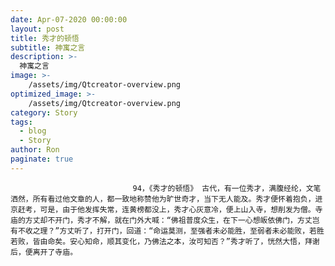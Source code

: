 ```yaml
---
date: Apr-07-2020 00:00:00
layout: post
title: 秀才的顿悟
subtitle: 神寓之言
description: >-
  神寓之言
image: >-
    /assets/img/Qtcreator-overview.png
optimized_image: >-
    /assets/img/Qtcreator-overview.png
category: Story
tags:
  - blog
  - Story
author: Ron
paginate: true
---
```


							　　94，《秀才的顿悟》 古代，有一位秀才，满腹经纶，文笔洒然，所有看过他文章的人，都一致地称赞他为旷世奇才，当下无人能及。秀才便怀着抱负，进京赶考，可是，由于他发挥失常，连黄榜都没上，秀才心灰意冷，便上山入寺，想削发为僧。寺庙的方丈却不开门，秀才不解，就在门外大喊：“佛祖普度众生，在下一心想皈依佛门，方丈岂有不收之理？”方丈听了，打开门，回道：“命运莫测，至强者未必能胜，至弱者未必能败，若胜若败，皆由命矣。安心知命，顺其变化，乃佛法之本，汝可知否？”秀才听了，恍然大悟，拜谢后，便离开了寺庙。
							
							
						